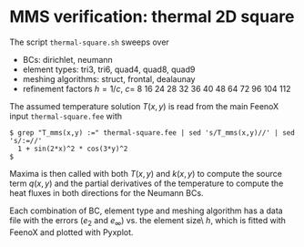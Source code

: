# MMS verification: thermal 2D square

The script `thermal-square.sh` sweeps over

 * BCs: dirichlet, neumann
 * element types: tri3, tri6, quad4, quad8, quad9
 * meshing algorithms: struct, frontal, dealaunay
 * refinement factors $h=1/c$, $c=$ 8 16 24 28 32 36 40 48 64 72 96 104 112
 
The assumed temperature solution $T(x,y)$ is read from the main FeenoX input `thermal-square.fee` with

```
$ grep "T_mms(x,y) :=" thermal-square.fee | sed 's/T_mms(x,y)//' | sed 's/:=//'
  1 + sin(2*x)^2 * cos(3*y)^2
$ 
```

Maxima is then called with both $T(x,y)$ and $k(x,y)$ to compute the source term $q(x,y)$ and the partial derivatives of the temperature to compute the heat fluxes in both directions for the Neumann BCs.

Each combination of BC, element type and meshing algorithm has a data file with the errors ($e_2$ and $e_\infty$) vs. the element size\ $h$, which is fitted with FeenoX and plotted with Pyxplot. 

